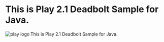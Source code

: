 # This is Play 2.1 Deadbolt Sample for Java.

<img align="left" src="https://raw.github.com/karad/sample_deadbolt/master/public/images/favicon.png" alt="play logo" /> This is Play 2.1 Deadbolt Sample for Java.


